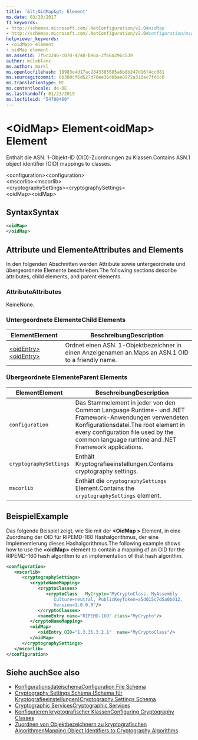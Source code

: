```yaml
---
title: '&lt;OidMap&gt; Element'
ms.date: 03/30/2017
f1_keywords:
- http://schemas.microsoft.com/.NetConfiguration/v2.0#oidMap
- http://schemas.microsoft.com/.NetConfiguration/v2.0#configuration/mscorlib/cryptographySettings/oidMap
helpviewer_keywords:
- <oidMap> element
- oidMap element
ms.assetid: 7f0c2246-c070-4748-b96a-2f66a296c539
author: mcleblanc
ms.author: markl
ms.openlocfilehash: 19983e4d17ac2843385685a6b8b247d16f4cc081
ms.sourcegitcommit: 6b308cf6d627d78ee36dbbae8972a310ac7fd6c8
ms.translationtype: MT
ms.contentlocale: de-DE
ms.lasthandoff: 01/23/2019
ms.locfileid: "54700460"
---
```

# <a name="ltoidmapgt-element"></a><span data-ttu-id="bfeaa-102">&lt;OidMap&gt; Element</span><span class="sxs-lookup"><span data-stu-id="bfeaa-102">&lt;oidMap&gt; Element</span></span>
<span data-ttu-id="bfeaa-103">Enthält die ASN. 1-Objekt-ID (OID)-Zuordnungen zu Klassen.</span><span class="sxs-lookup"><span data-stu-id="bfeaa-103">Contains ASN.1 object identifier (OID) mappings to classes.</span></span>  
  
 <span data-ttu-id="bfeaa-104">\<configuration></span><span class="sxs-lookup"><span data-stu-id="bfeaa-104">\<configuration></span></span>  
<span data-ttu-id="bfeaa-105">\<mscorlib></span><span class="sxs-lookup"><span data-stu-id="bfeaa-105">\<mscorlib></span></span>  
<span data-ttu-id="bfeaa-106">\<cryptographySettings></span><span class="sxs-lookup"><span data-stu-id="bfeaa-106">\<cryptographySettings></span></span>  
<span data-ttu-id="bfeaa-107">\<oidMap></span><span class="sxs-lookup"><span data-stu-id="bfeaa-107">\<oidMap></span></span>  
  
## <a name="syntax"></a><span data-ttu-id="bfeaa-108">Syntax</span><span class="sxs-lookup"><span data-stu-id="bfeaa-108">Syntax</span></span>  
  
```xml  
<oidMap>   
</oidMap>  
```  
  
## <a name="attributes-and-elements"></a><span data-ttu-id="bfeaa-109">Attribute und Elemente</span><span class="sxs-lookup"><span data-stu-id="bfeaa-109">Attributes and Elements</span></span>  
 <span data-ttu-id="bfeaa-110">In den folgenden Abschnitten werden Attribute sowie untergeordnete und übergeordnete Elemente beschrieben.</span><span class="sxs-lookup"><span data-stu-id="bfeaa-110">The following sections describe attributes, child elements, and parent elements.</span></span>  
  
### <a name="attributes"></a><span data-ttu-id="bfeaa-111">Attribute</span><span class="sxs-lookup"><span data-stu-id="bfeaa-111">Attributes</span></span>  
 <span data-ttu-id="bfeaa-112">Keine</span><span class="sxs-lookup"><span data-stu-id="bfeaa-112">None.</span></span>  
  
### <a name="child-elements"></a><span data-ttu-id="bfeaa-113">Untergeordnete Elemente</span><span class="sxs-lookup"><span data-stu-id="bfeaa-113">Child Elements</span></span>  
  
|<span data-ttu-id="bfeaa-114">Element</span><span class="sxs-lookup"><span data-stu-id="bfeaa-114">Element</span></span>|<span data-ttu-id="bfeaa-115">Beschreibung</span><span class="sxs-lookup"><span data-stu-id="bfeaa-115">Description</span></span>|  
|-------------|-----------------|  
|[<span data-ttu-id="bfeaa-116">\<oidEntry></span><span class="sxs-lookup"><span data-stu-id="bfeaa-116">\<oidEntry></span></span>](../../../../../docs/framework/configure-apps/file-schema/cryptography/oidentry-element.md)|<span data-ttu-id="bfeaa-117">Ordnet einen ASN. 1-Objektbezeichner in einen Anzeigenamen an.</span><span class="sxs-lookup"><span data-stu-id="bfeaa-117">Maps an ASN.1 OID to a friendly name.</span></span>|  
  
### <a name="parent-elements"></a><span data-ttu-id="bfeaa-118">Übergeordnete Elemente</span><span class="sxs-lookup"><span data-stu-id="bfeaa-118">Parent Elements</span></span>  
  
|<span data-ttu-id="bfeaa-119">Element</span><span class="sxs-lookup"><span data-stu-id="bfeaa-119">Element</span></span>|<span data-ttu-id="bfeaa-120">Beschreibung</span><span class="sxs-lookup"><span data-stu-id="bfeaa-120">Description</span></span>|  
|-------------|-----------------|  
|`configuration`|<span data-ttu-id="bfeaa-121">Das Stammelement in jeder von den Common Language Runtime- und .NET Framework-Anwendungen verwendeten Konfigurationsdatei.</span><span class="sxs-lookup"><span data-stu-id="bfeaa-121">The root element in every configuration file used by the common language runtime and .NET Framework applications.</span></span>|  
|`cryptographySettings`|<span data-ttu-id="bfeaa-122">Enthält Kryptografieeinstellungen.</span><span class="sxs-lookup"><span data-stu-id="bfeaa-122">Contains cryptography settings.</span></span>|  
|`mscorlib`|<span data-ttu-id="bfeaa-123">Enthält die `cryptographySettings` Element.</span><span class="sxs-lookup"><span data-stu-id="bfeaa-123">Contains the `cryptographySettings` element.</span></span>|  
  
## <a name="example"></a><span data-ttu-id="bfeaa-124">Beispiel</span><span class="sxs-lookup"><span data-stu-id="bfeaa-124">Example</span></span>  
 <span data-ttu-id="bfeaa-125">Das folgende Beispiel zeigt, wie Sie mit der  **\<OidMap >** Element, in eine Zuordnung der OID für RIPEMD-160 Hashalgorithmus, der eine Implementierung dieses Hashalgorithmus.</span><span class="sxs-lookup"><span data-stu-id="bfeaa-125">The following example shows how to use the **\<oidMap>** element to contain a mapping of an OID for the RIPEMD-160 hash algorithm to an implementation of that hash algorithm.</span></span>  
  
```xml  
<configuration>  
   <mscorlib>  
      <cryptographySettings>  
         <cryptoNameMapping>  
            <cryptoClasses>  
               <cryptoClass   MyCrypto="MyCryptoClass, MyAssembly  
                  Culture=neutral, PublicKeyToken=a5d015c7d5a0b012,  
                  Version=1.0.0.0"/>  
            </cryptoClasses>  
            <nameEntry name="RIPEMD-160" class="MyCrypto"/>  
         </cryptoNameMapping>  
         <oidMap>  
            <oidEntry OID="1.3.36.3.2.1"  name="MyCryptoClass"/>  
         </oidMap>  
      </cryptographySettings>  
   </mscorlib>  
</configuration>  
```  
  
## <a name="see-also"></a><span data-ttu-id="bfeaa-126">Siehe auch</span><span class="sxs-lookup"><span data-stu-id="bfeaa-126">See also</span></span>
- [<span data-ttu-id="bfeaa-127">Konfigurationsdateischema</span><span class="sxs-lookup"><span data-stu-id="bfeaa-127">Configuration File Schema</span></span>](../../../../../docs/framework/configure-apps/file-schema/index.md)
- [<span data-ttu-id="bfeaa-128">Cryptography Settings Schema (Schema für Kryptografieeinstellungen)</span><span class="sxs-lookup"><span data-stu-id="bfeaa-128">Cryptography Settings Schema</span></span>](../../../../../docs/framework/configure-apps/file-schema/cryptography/index.md)
- [<span data-ttu-id="bfeaa-129">Cryptographic Services</span><span class="sxs-lookup"><span data-stu-id="bfeaa-129">Cryptographic Services</span></span>](../../../../../docs/standard/security/cryptographic-services.md)
- [<span data-ttu-id="bfeaa-130">Konfigurieren kryptografischer Klassen</span><span class="sxs-lookup"><span data-stu-id="bfeaa-130">Configuring Cryptography Classes</span></span>](../../../../../docs/framework/configure-apps/configure-cryptography-classes.md)
- [<span data-ttu-id="bfeaa-131">Zuordnen von Objektbezeichnern zu kryptografischen Algorithmen</span><span class="sxs-lookup"><span data-stu-id="bfeaa-131">Mapping Object Identifiers to Cryptography Algorithms</span></span>](../../../../../docs/framework/configure-apps/map-object-identifiers-to-cryptography-algorithms.md)
